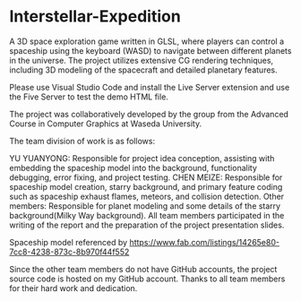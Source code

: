 # Interstellar-Expedition
 A 3D space exploration game written in GLSL, where players can control a spaceship using the keyboard (WASD) to navigate between different planets in the universe. The project utilizes extensive CG rendering techniques, including 3D modeling of the spacecraft and detailed planetary features.
 
Please use Visual Studio Code and install the Live Server extension and use the Five Server to test the demo HTML file. 

The project was collaboratively developed by the group from the Advanced Course in Computer Graphics at Waseda University. 

The team division of work is as follows:

YU YUANYONG: Responsible for project idea conception, assisting with embedding the spaceship model into the background, functionality debugging, error fixing, and project testing.
CHEN MEIZE: Responsible for spaceship model creation, starry background, and primary feature coding such as spaceship exhaust flames, meteors, and collision detection.
Other members: Responsible for planet modeling and some details of the starry background(Milky Way background).
All team members participated in the writing of the report and the preparation of the project presentation slides.

Spaceship model referenced by https://www.fab.com/listings/14265e80-7cc8-4238-873c-8b970f44f552

Since the other team members do not have GitHub accounts, the project source code is hosted on my GitHub account.
Thanks to all team members for their hard work and dedication. 



